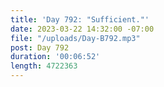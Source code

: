 ```yaml
---
title: 'Day 792: "Sufficient."'
date: 2023-03-22 14:32:00 -07:00
file: "/uploads/Day-B792.mp3"
post: Day 792
duration: '00:06:52'
length: 4722363
---
```


